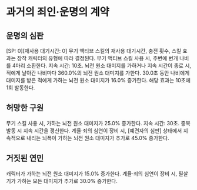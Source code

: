 # 과거의 죄인·운명의 계약

## 운명의 심판

[SP: 0][재사용 대기시간: 0] 무기 액티브 스킬의 재사용 대기시간, 충전 횟수, 스킬 효과는 장착 캐릭터의 유형에 따라 결정된다.
무기 액티브 스킬 사용 시, 주변에 번개 나비를 4마리 소환한다. 지속 시간: 10초. 뇌전 원소 대미지를 가하거나 지속 시간이 종료 시, 적에게 날아간 나비마다 360.0%의 뇌전 원소 대미지를 가한다. 30.0초 동안 나비에게 대미지를 받은 적에게 가하는 뇌전 원소 대미지가 16.0% 증가한다. 해당 효과는 10초에 1회 발동한다.

## 허망한 구원

무기 스킬 사용 시, 가하는 뇌전 원소 대미지가 25.0% 증가한다. 지속 시간: 30초. 중복 발동 시 지속 시간을 갱신한다.
계율·죄의 심연이 장비 시, [예견자의 심판] 상태에서 지속적으로 내리는 뇌폭이 가하는 뇌전 원소 대미지가 추가로 45.0% 증가한다.

## 거짓된 연민

캐릭터가 가하는 뇌전 원소 대미지가 15.0% 증가한다. 계율·죄의 심연이 장비 시, 필살기가 가하는 모든 대미지가 추가로 30.0% 증가한다.
